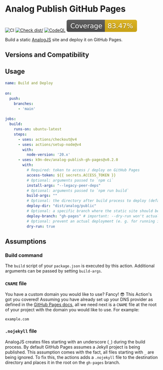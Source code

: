 # Analog Publish GitHub Pages

![CI](https://github.com/k9n-dev/analog-publish-gh-pages/actions/workflows/ci.yml/badge.svg)
[![Check dist/](https://github.com/k9n-dev/analog-publish-gh-pages/actions/workflows/check-dist.yml/badge.svg)](https://github.com/k9n-dev/analog-publish-gh-pages/actions/workflows/check-dist.yml)
[![CodeQL](https://github.com/k9n-dev/analog-publish-gh-pages/actions/workflows/codeql-analysis.yml/badge.svg)](https://github.com/k9n-dev/analog-publish-gh-pages/actions/workflows/codeql-analysis.yml)
[![Coverage](./badges/coverage.svg)](./badges/coverage.svg)

Build a static [AnalogJS](https://analogjs.org/) site and deploy it on GitHub Pages.

## Versions and Compatibility

## Usage

```yaml
name: Build and Deploy

on:
  push:
    branches:
      - 'main'

jobs:
  build:
    runs-on: ubuntu-latest
    steps:
      - uses: actions/checkout@v4
      - uses: actions/setup-node@v4
        with:
          node-version: '20.x'
      - uses: k9n-dev/analog-publish-gh-pages@v0.2.0
        with:
          # Required: token to access / deploy on GitHub Pages
          access-token: ${{ secrets.ACCESS_TOKEN }}
          # Optional: arguments passed to `npm ci`
          install-args: "--legacy-peer-deps"
          # Optional: arguments passed to `npm run build`
          build-args: ""
          # Optional: the directory after build process to deploy (defaults to `dist/analog/public`)
          deploy-dir: "dist/analog/public"
          # Optional: a specific branch where the static site should be deployed (defaults to `gh-pages`)
          deploy-branch: "gh-pages" # important: --dry-run won't actually deploy the site!
          # Optional: prevent an actual deployment (e. g. for running in branch pipelines)
          dry-run: true
```

## Assumptions

### Build command

The `build` script of your `package.json` is executed by this action.
Additional arguments can be passed by setting `build-args`.

### `CNAME` file

You have a custom domain you would like to use? Fancy! 😎 This Action's got you
covered! Assuming you have already set up your DNS provider as defined in the
[GitHub Pages docs][github-pages-domain-docs], all we need next is a `CNAME`
file at the root of your project with the domain you would like to use. For
example:

```CNAME
example.com
```

### `.nojekyll` file

AnalogJS creates files starting with an underscore (`_`) during the build process.
By default GitHub Pages assumes a Jekyll project is being published.
This assumption comes with the fact, all files starting with `_` are being ignored.
To fix this, the actions adds a `.nojekyll` file to the destination directory and places it in the root on the `gh-pages` branch.

[analog-build-docs]: https://analogjs.org/docs/getting-started#building-the-application
[github-access-token]: https://help.github.com/articles/creating-a-personal-access-token-for-the-command-line
[github-action-input]: https://help.github.com/en/actions/automating-your-workflow-with-github-actions/creating-and-using-encrypted-secrets#using-encrypted-secrets-in-a-workflow
[github-pages-domain-docs]: https://help.github.com/en/articles/using-a-custom-domain-with-github-pages
[github-repo-secret]: https://help.github.com/en/actions/automating-your-workflow-with-github-actions/creating-and-using-encrypted-secrets#creating-encrypted-secrets
